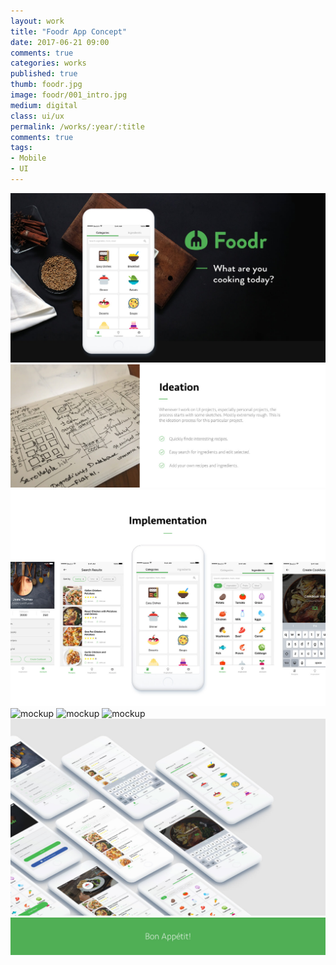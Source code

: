 ```yaml
---
layout: work
title: "Foodr App Concept"
date: 2017-06-21 09:00
comments: true
categories: works
published: true
thumb: foodr.jpg
image: foodr/001_intro.jpg
medium: digital
class: ui/ux
permalink: /works/:year/:title
comments: true
tags:
- Mobile
- UI
---
```


<img src="/images/works/foodr/001_intro.jpg" alt="mockup">
<img src="/images/works/foodr/003_ideation.jpg" alt="mockup">
<img src="/images/works/foodr/004_implementation.jpg" alt="mockup">
<img src="/images/works/foodr/005_main_screen.png" alt="mockup">
<img src="/images/works/foodr/006_select_ingredients.png" alt="mockup">
<img src="/images/works/foodr/007_smart_search.png" alt="mockup">
<img src="/images/works/foodr/009_many_screens.jpg" alt="mockup">
<img src="/images/works/foodr/010_thank_you.jpg" alt="mockup">